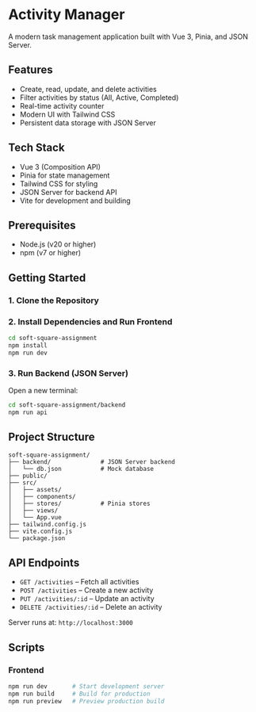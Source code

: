 # Activity Manager

A modern task management application built with Vue 3, Pinia, and JSON Server.

## Features

- Create, read, update, and delete activities  
- Filter activities by status (All, Active, Completed)  
- Real-time activity counter  
- Modern UI with Tailwind CSS  
- Persistent data storage with JSON Server  

## Tech Stack

- Vue 3 (Composition API)  
- Pinia for state management  
- Tailwind CSS for styling  
- JSON Server for backend API  
- Vite for development and building  

## Prerequisites

- Node.js (v20 or higher)  
- npm (v7 or higher)  

## Getting Started

### 1. Clone the Repository


### 2. Install Dependencies and Run Frontend

```bash
cd soft-square-assignment
npm install
npm run dev
```

### 3. Run Backend (JSON Server)

Open a new terminal:

```bash
cd soft-square-assignment/backend
npm run api
```

## Project Structure

```
soft-square-assignment/
├── backend/              # JSON Server backend
│   └── db.json           # Mock database
├── public/
├── src/
│   ├── assets/
│   ├── components/
│   ├── stores/           # Pinia stores
│   ├── views/
│   └── App.vue
├── tailwind.config.js
├── vite.config.js
└── package.json
```

## API Endpoints

- `GET /activities` – Fetch all activities  
- `POST /activities` – Create a new activity  
- `PUT /activities/:id` – Update an activity  
- `DELETE /activities/:id` – Delete an activity  

Server runs at: `http://localhost:3000`

## Scripts

### Frontend

```bash
npm run dev       # Start development server
npm run build     # Build for production
npm run preview   # Preview production build
```


